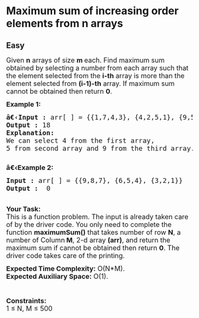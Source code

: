 # Maximum sum of increasing order elements from n arrays
## Easy 
<div class="problem-statement">
                <p></p><p><span style="font-size:18px">Given <strong>n</strong> arrays of size <strong>m </strong>each. Find maximum sum obtained by selecting a number from each array such that the element&nbsp;selected from the <strong>i-th</strong> array is more than the element selected from <strong>(i-1)-th</strong> array. If maximum sum cannot be obtained then return <strong>0</strong>.</span></p>

<p><span style="font-size:18px"><strong>Example 1:</strong></span></p>

<pre><span style="font-size:18px"><strong>â€‹Input :</strong> arr[ ] = {{1,7,4,3}, {4,2,5,1}, {9,5,1,8}}
<strong>Output :</strong> 18
<strong>Explanation:</strong>
We can select 4 from the first array,
5 from second array and 9 from the third array.
</span></pre>

<p><br>
<span style="font-size:18px"><strong>â€‹Example 2:</strong></span></p>

<pre><span style="font-size:18px"><strong>Input :</strong> arr[ ] = {{9,8,7}, {6,5,4}, {3,2,1}} <strong>
Output :</strong>  0

</span></pre>

<p><span style="font-size:18px"><strong>Your Task:</strong><br>
This is a function problem. The input is already taken care of by the driver code. You only need to complete the function <strong>maximumSum()</strong> that takes number of row&nbsp;<strong>N</strong>, a number of Column<strong> M</strong>, 2-d array <strong>(arr)</strong>, and return the maximum sum if cannot be obtained then return <strong>0</strong>. The driver code takes care of the printing.</span></p>

<p><span style="font-size:18px"><strong>Expected Time Complexity:</strong>&nbsp;O(N*M).<br>
<strong>Expected Auxiliary Space:</strong>&nbsp;O(1).</span></p>

<p>&nbsp;</p>

<p><span style="font-size:18px"><strong>Constraints:</strong><br>
1 ≤ N, M ≤ 500</span></p>
 <p></p>
            </div>